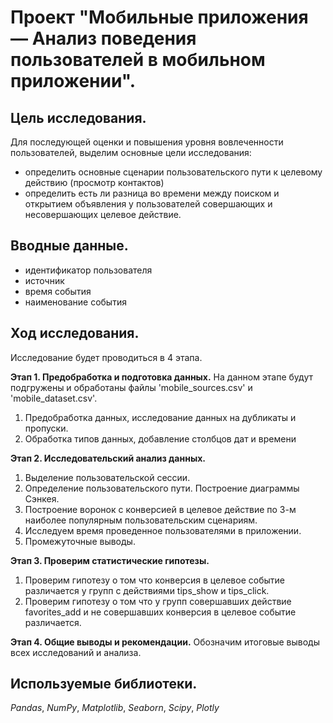 # Проект "Мобильные приложения — Анализ поведения пользователей в мобильном приложении". #


## Цель исследования. ##  

 Для последующей оценки и повышения уровня вовлеченности пользователей, выделим основные цели исследования:
   - определить основные сценарии пользовательского пути к целевому действию (просмотр контактов)
   - определить есть ли разница во времени между поиском и открытием объявления у пользователей совершающих и несовершающих целевое действие.
     
## Вводные данные. ##

- идентификатор пользователя
- источник
- время события
- наименование события
  
## Ход исследования. ##
 Исследование будет проводиться в 4 этапа. 
 
 **Этап 1. Предобработка и подготовка данных.** 
 На данном этапе будут подгружены и обработаны файлы 'mobile_sources.csv' и 'mobile_dataset.csv'.
 
 1. Предобработка данных, исследование данных на дубликаты и пропуски.
 2. Обработка типов данных, добавление столбцов дат и времени
  
**Этап 2. Исследовательский анализ данных.** 
 
 1. Выделение пользовательской сессии.
 2. Определение пользовательского пути. Построение диаграммы Сэнкея.
 3. Построение воронок с конверсией в целевое действие по 3-м наиболее популярным пользовательским сценариям.
 4. Исследуем время проведенное пользователями в приложении.
 5. Промежуточные выводы.
 
**Этап 3. Проверим статистические гипотезы.** 
 
 1. Проверим гипотезу о том что конверсия в целевое событие различается у групп с действиями tips_show и tips_click.
 2. Проверим гипотезу о том что у групп совершавших действие favorites_add и не совершавших конверсия в целевое событие различается.
 
**Этап 4. Общие выводы и рекомендации.**
 Обозначим итоговые выводы всех исследований и анализа.

## Используемые библиотеки. ##

*Pandas*, *NumPy*, *Matplotlib*, *Seaborn*, *Scipy*, *Plotly*
